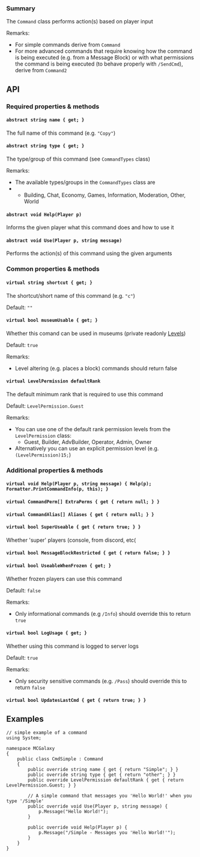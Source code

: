 ### Summary

The `Command` class performs action(s) based on player input

Remarks:
- For simple commands derive from `Command`
- For more advanced commands that require knowing how the command is being executed 
(e.g. from a Message Block) or with what permissions the command is being executed (to behave properly with `/SendCmd`), derive from `Command2`

## API

### Required properties & methods

#### `abstract string name { get; }`

The full name of this command (e.g. `"Copy"`)

#### `abstract string type { get; }`

The type/group of this command (see `CommandTypes` class)

Remarks:
- The available types/groups in the `CommandTypes` class are
- * Building, Chat, Economy, Games, Information, Moderation, Other, World

#### `abstract void Help(Player p)`

Informs the given player what this command does and how to use it

#### `abstract void Use(Player p, string message)`
       
Performs the action(s) of this command using the given arguments

### Common properties & methods

#### `virtual string shortcut { get; }`

The shortcut/short name of this command (e.g. `"c"`)

Default: `""`

#### `virtual bool museumUsable { get; }`

Whether this comand can be used in museums (private readonly [Levels](/Level/Level.md))

Default: `true`

Remarks:
- Level altering (e.g. places a block) commands should return false

#### `virtual LevelPermission defaultRank`

The default minimum rank that is required to use this command

Default: `LevelPermission.Guest`

Remarks:
- You can use one of the default rank permission levels from the `LevelPermission` class:
	- Guest, Builder, AdvBuilder, Operator, Admin, Owner
- Alternatively you can use an explicit permission level (e.g. `(LevelPermission)15;`)
        
### Additional properties & methods

#### `virtual void Help(Player p, string message) { Help(p); Formatter.PrintCommandInfo(p, this); }`
        
#### `virtual CommandPerm[] ExtraPerms { get { return null; } }`
#### `virtual CommandAlias[] Aliases { get { return null; } }`
        
#### `virtual bool SuperUseable { get { return true; } }`

Whether 'super' players (console, from discord, etc(
#### `virtual bool MessageBlockRestricted { get { return false; } }`
#### `virtual bool UseableWhenFrozen { get; }`

Whether frozen players can use this command

Default: `false`

Remarks:
- Only informational commands (e.g `/Info`) should override this to return `true`

#### `virtual bool LogUsage { get; }`

Whether using this command is logged to server logs

Default: `true`

Remarks:
- Only security sensitive commands (e.g. `/Pass`) should override this to return `false`

#### `virtual bool UpdatesLastCmd { get { return true; } }`

## Examples

```CSharp
// simple example of a command
using System;

namespace MCGalaxy 
{
	public class CmdSimple : Command
	{
		public override string name { get { return "Simple"; } }
		public override string type { get { return "other"; } }
		public override LevelPermission defaultRank { get { return LevelPermission.Guest; } }

		// A simple command that messages you 'Hello World!' when you type '/Simple'
		public override void Use(Player p, string message) {
			p.Message("Hello World!");
		}

		public override void Help(Player p) {
			p.Message("/Simple - Messages you 'Hello World!'");
		}
	}
}
```

```
